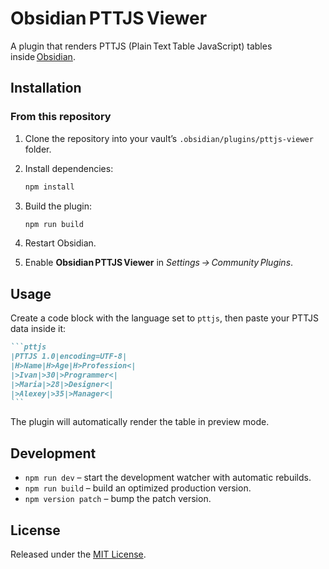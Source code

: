 # Obsidian PTTJS Viewer

A plugin that renders PTTJS (Plain Text Table JavaScript) tables inside [Obsidian](https://obsidian.md).

## Installation

### From this repository

1. Clone the repository into your vault’s `.obsidian/plugins/pttjs-viewer` folder.
2. Install dependencies:

   ```bash
   npm install
   ```

3. Build the plugin:

   ```bash
   npm run build
   ```

4. Restart Obsidian.
5. Enable **Obsidian PTTJS Viewer** in _Settings → Community Plugins_.

## Usage

Create a code block with the language set to `pttjs`, then paste your PTTJS data inside it:

````markdown
```pttjs
|PTTJS 1.0|encoding=UTF-8|
|H>Name|H>Age|H>Profession<|
|>Ivan|>30|>Programmer<|
|>Maria|>28|>Designer<|
|>Alexey|>35|>Manager<|
```
````

The plugin will automatically render the table in preview mode.

## Development

- `npm run dev` – start the development watcher with automatic rebuilds.
- `npm run build` – build an optimized production version.
- `npm version patch` – bump the patch version.

## License

Released under the [MIT License](LICENSE).
